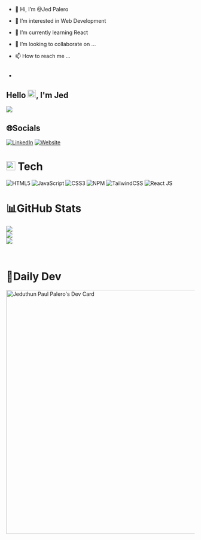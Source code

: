 - 👋 Hi, I’m @Jed Palero
- 👀 I’m interested in Web Development
- 🌱 I’m currently learning React
- 💞️ I’m looking to collaborate on ...
- 📫 How to reach me ...

- <h2 align="center">
<h2 align="left">
  Hello <img src="https://media.giphy.com/media/hvRJCLFzcasrR4ia7z/giphy.gif" width="22px" height="22px">, I'm Jed
</h2>
<p align="center">
<p align="left">
  <a href="https://github.com/Jedpalero/Jedpalero/"><img src="https://readme-typing-svg.herokuapp.com?font=Fira+Code&pause=1000&color=1D85F7&random=false&width=435&lines=Welcome+to+my+Github+Account.;I+am+Jed!;A+BSECE+graduate.;An+aspiring+developer..."></a>
</p>

<div align="center">
<div align="left">


## 🌐Socials

[![LinkedIn](https://img.shields.io/badge/LinkedIn-0a66c2.svg?logo=linkedin&logoColor=white)](https://www.linkedin.com/in/jeduthun-paul-palero-a0a581178/)
[![Website](https://img.shields.io/badge/Website-000000.svg?logo=googlechrome&logoColor=white)](https://portfolio-jed-palero.web.app/)
<br>
# <img src="https://media2.giphy.com/media/QssGEmpkyEOhBCb7e1/giphy.gif?cid=ecf05e47a0n3gi1bfqntqmob8g9aid1oyj2wr3ds3mg700bl&rid=giphy.gif" width="24px" height="24px"> Tech
![HTML5](https://img.shields.io/badge/html5-%23E34F26.svg?style=for-the-badge&logo=html5&logoColor=white)
![JavaScript](https://img.shields.io/badge/javascript-%23323330.svg?style=for-the-badge&logo=javascript&logoColor=%23F7DF1E)
![CSS3](https://img.shields.io/badge/css3-264de6.svg?style=for-the-badge&logo=css3&logoColor=white)
![NPM](https://img.shields.io/badge/NPM-%23000000.svg?style=for-the-badge&logo=npm&logoColor=white)
![TailwindCSS](https://img.shields.io/badge/tailwindcss-%2338B2AC.svg?style=for-the-badge&logo=tailwind-css&logoColor=white)
![React JS](https://img.shields.io/badge/react-%2331A8FF.svg?style=for-the-badge&logo=react&logoColor=white)

# 📊GitHub Stats

![](https://github-readme-stats.vercel.app/api?username=Jedpalero&theme=merko&hide_border=false&include_all_commits=false&count_private=false)<br/>
![](https://github-readme-streak-stats.herokuapp.com/?user=Jedpalero&theme=merko&hide_border=false)<br/>
![](https://github-readme-stats.vercel.app/api/top-langs/?username=Jedpalero&theme=merko&hide_border=false&include_all_commits=false&count_private=false&layout=compact)

<br>

# 📰Daily Dev

<a href="https://app.daily.dev/jedpalero"><img src="https://api.daily.dev/devcards/v2/lVR5bEOaPuvtdyLnPcAaO.png?r=yn7&type=wide" width="652" alt="Jeduthun Paul Palero's Dev Card"/></a>



</div>


